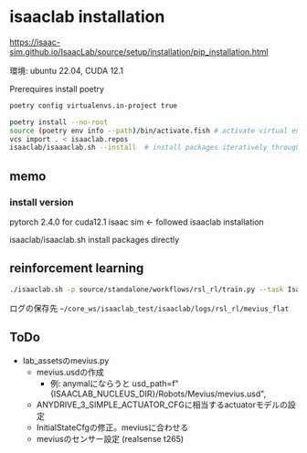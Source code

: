 # isaaclab installation 

https://isaac-sim.github.io/IsaacLab/source/setup/installation/pip_installation.html


環境: ubuntu 22.04, CUDA 12.1

Prerequires
install poetry
```bash
poetry config virtualenvs.in-project true
```


```bash
poetry install --no-root
source (poetry env info --path)/bin/activate.fish # activate virtual environment
vcs import . < isaaclab.repos
isaaclab/isaaaclab.sh --install  # install packages iteratively through pip
```

## memo
### install version
pytorch 2.4.0 for cuda12.1
isaac sim <- followed isaaclab installation

isaaclab/isaaclab.sh install packages directly


## reinforcement learning

```bash
./isaaclab.sh -p source/standalone/workflows/rsl_rl/train.py --task Isaac-Velocity-Flat-Mevius-v0 --num_envs 1024 --max-iterations 20000
```
ログの保存先
`~/core_ws/isaaclab_test/isaaclab/logs/rsl_rl/mevius_flat`




## ToDo

- lab_assetsのmevius.py
  - mevius.usdの作成
    - 例: anymalにならうと  usd_path=f"{ISAACLAB_NUCLEUS_DIR}/Robots/Mevius/mevius.usd",
  - ANYDRIVE_3_SIMPLE_ACTUATOR_CFGに相当するactuatorモデルの設定
  - InitialStateCfgの修正。meviusに合わせる
  - meviusのセンサー設定 (realsense t265)






